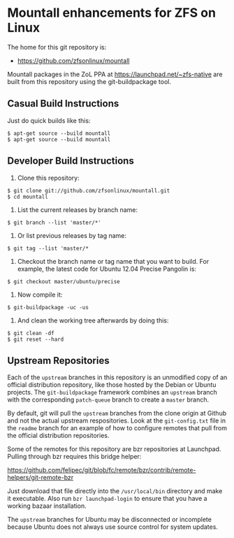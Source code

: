 # Mountall enhancements for ZFS on Linux

The home for this git repository is:

* https://github.com/zfsonlinux/mountall

Mountall packages in the ZoL PPA at https://launchpad.net/~zfs-native are built
from this repository using the git-buildpackage tool.


## Casual Build Instructions

Just do quick builds like this:
```
$ apt-get source --build mountall
$ apt-get source --build mountall
```

## Developer Build Instructions

1. Clone this repository:
```
$ git clone git://github.com/zfsonlinux/mountall.git
$ cd mountall
```

1. List the current releases by branch name:
```
$ git branch --list 'master/*'
```

1. Or list previous releases by tag name:
```
$ git tag --list 'master/*
```

1. Checkout the branch name or tag name that you want to build.  For example,
the latest code for Ubuntu 12.04 Precise Pangolin is:
```
$ git checkout master/ubuntu/precise
```

1. Now compile it:
```
$ git-buildpackage -uc -us
```

1. And clean the working tree afterwards by doing this:
```
$ git clean -df
$ git reset --hard
```


## Upstream Repositories

Each of the `upstream` branches in this repository is an unmodified copy of an
official distribution repository, like those hosted by the Debian or Ubuntu
projects.  The `git-buildpackage` framework combines an `upstream` branch with
the corresponding `patch-queue` branch to create a `master` branch.

By default, git will pull the `upstream` branches from the clone origin at
Github and not the actual upstream respositories.  Look at the `git-config.txt`
file in the `readme` branch for an example of how to configure remotes that
pull from the official distribution repositories.

Some of the remotes for this repository are bzr repositories at Launchpad.
Pulling through bzr requires this bridge helper:

https://github.com/felipec/git/blob/fc/remote/bzr/contrib/remote-helpers/git-remote-bzr

Just download that file directly into the `/usr/local/bin` directory and make
it executable.  Also run `bzr launchpad-login` to ensure that you have a
working bazaar installation.

The `upstream` branches for Ubuntu may be disconnected or incomplete because
Ubuntu does not always use source control for system updates.
